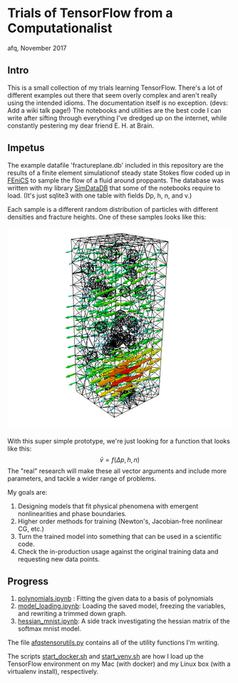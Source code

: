 # Trials of TensorFlow from a Computationalist

afq, November 2017

## Intro
This is a small collection of my trials learning TensorFlow. There's a lot of different examples out there that seem overly complex and aren't really using the intended idioms. The documentation itself is no exception. (devs: Add a wiki talk page!) The notebooks and utilities are the best code I can write after sifting through everything I've dredged up on the internet, while constantly pestering my dear friend E. H. at Brain.

## Impetus

The example datafile 'fractureplane.db' included in this repository are the results of a finite element simulationof steady state Stokes flow coded up in [FEniCS](fenicsproject.org) to sample the flow of a fluid around proppants. The database was written with my library [SimDataDB](https://bitbucket.org/afqueiruga/simdatadb/) that some of the notebooks require to load. (It's just sqlite3 with one table with fields Dp, h, n, and v.)

Each sample is a different random distribution of particles with different densities and fracture heights. One of these samples looks like this:

![Flow in a fracture around proppants](images/flowfield.png)

With this super simple prototype, we're just looking for a function that looks like this:
$$\bar{v} = f(\Delta p,h,n)$$
The "real" research will make these all vector arguments and include more parameters, and tackle a wider range of problems.

My goals are:

1. Designing models that fit physical phenomena with emergent nonlinearities and phase boundaries.
2. Higher order methods for training (Newton's, Jacobian-free nonlinear CG, etc.)
3. Turn the trained model into something that can be used in a scientific code.
4. Check the in-production usage against the original training data and requesting new data points.

## Progress

1. [polynomials.ipynb](polynomials.ipynb) : Fitting the given data to a basis of polynomials
2. [model_loading.ipynb](model_loading.ipynb): Loading the saved model, freezing the variables, and rewriting a trimmed down graph.
3. [hessian_mnist.ipynb](hessian_mnist.ipynb): A side track investigating the hessian matrix of the softmax mnist model.

The file [afqstensorutils.py](afqstensorutils.py) contains all of the utility functions I'm writing.

The scripts [start_docker.sh](start_docker.sh) and [start_venv.sh](start_venv.sh) are how I load up the TensorFlow environment on my Mac (with docker) and my Linux box (with a virtualenv install), respectively. 
